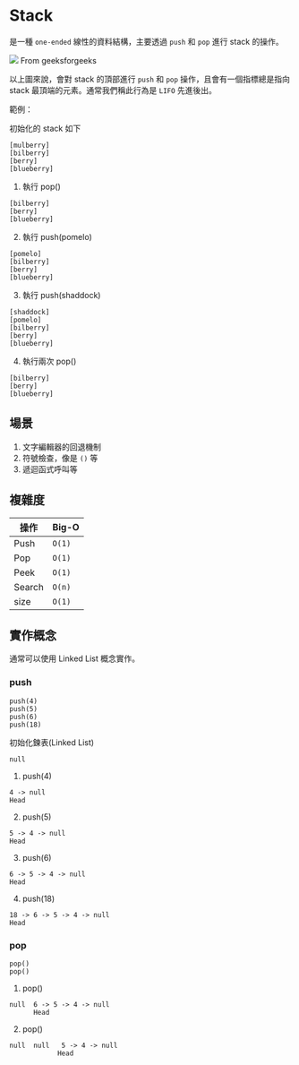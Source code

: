 # Stack

是一種 `one-ended` 線性的資料結構，主要透過 `push` 和 `pop` 進行 stack 的操作。

![](https://media.geeksforgeeks.org/wp-content/cdn-uploads/20230726165552/Stack-Data-Structure.png) From geeksforgeeks

以上圖來說，會對 stack 的頂部進行 `push` 和 `pop` 操作，且會有一個指標總是指向 stack 最頂端的元素。通常我們稱此行為是 `LIFO` 先進後出。

範例：

初始化的 stack 如下

```
[mulberry]
[bilberry]
[berry]
[blueberry]
```

1. 執行 pop()

```
[bilberry]
[berry]
[blueberry]
```

2. 執行 push(pomelo)


```
[pomelo]
[bilberry]
[berry]
[blueberry]
```

3. 執行 push(shaddock)

```
[shaddock]
[pomelo]
[bilberry]
[berry]
[blueberry]
```

4. 執行兩次 pop()

```
[bilberry]
[berry]
[blueberry]
```

## 場景
1. 文字編輯器的回退機制
2. 符號檢查，像是 `()` 等
3. 遞迴函式呼叫等

## 複雜度

| 操作| Big-O|
|---|---|
|Push|`O(1)`|
|Pop|`O(1)`|
|Peek|`O(1)`|
|Search|`O(n)`|
|size|`O(1)`|

## 實作概念
通常可以使用 Linked List 概念實作。


### push

```
push(4)
push(5)
push(6)
push(18)
```

初始化鍊表(Linked List)
```
null
```

1. push(4)

```
4 -> null
Head
```
2. push(5)

```
5 -> 4 -> null
Head
```

3. push(6)


```
6 -> 5 -> 4 -> null
Head
```

4. push(18)


```
18 -> 6 -> 5 -> 4 -> null
Head
```

### pop

```
pop()
pop()
```

1. pop()

```
null  6 -> 5 -> 4 -> null
      Head
```

2. pop()

```
null  null   5 -> 4 -> null
            Head

```